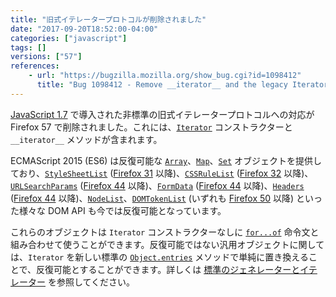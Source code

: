 ```yaml
---
title: "旧式イテレータープロトコルが削除されました"
date: "2017-09-20T18:52:00-04:00"
categories: ["javascript"]
tags: []
versions: ["57"]
references:
    - url: "https://bugzilla.mozilla.org/show_bug.cgi?id=1098412"
      title: "Bug 1098412 - Remove __iterator__ and the legacy Iterator constructor"
---
```

[JavaScript 1.7](https://developer.mozilla.org/docs/Web/JavaScript/New_in_JavaScript/1.7) で導入された非標準の旧式イテレータープロトコルへの対応が Firefox 57 で削除されました。これには、[`Iterator`](https://developer.mozilla.org/docs/Web/JavaScript/Reference/Global_Objects/Iterator) コンストラクターと `__iterator__` メソッドが含まれます。

ECMAScript 2015 (ES6) は反復可能な [`Array`](https://developer.mozilla.org/docs/Web/JavaScript/Reference/Global_Objects/Array)、[`Map`](https://developer.mozilla.org/docs/Web/JavaScript/Reference/Global_Objects/Map)、[`Set`](https://developer.mozilla.org/docs/Web/JavaScript/Reference/Global_Objects/Set) オブジェクトを提供しており、[`StyleSheetList`](https://developer.mozilla.org/docs/Web/API/StyleSheetList) ([Firefox 31](https://bugzilla.mozilla.org/show_bug.cgi?id=738196) 以降)、[`CSSRuleList`](https://developer.mozilla.org/docs/Web/API/CSSRuleList) ([Firefox 32](https://bugzilla.mozilla.org/show_bug.cgi?id=995664) 以降)、[`URLSearchParams`](https://developer.mozilla.org/docs/Web/API/URLSearchParams) ([Firefox 44](https://bugzilla.mozilla.org/show_bug.cgi?id=1085284) 以降)、[`FormData`](https://developer.mozilla.org/docs/Web/API/FormData) ([Firefox 44](https://bugzilla.mozilla.org/show_bug.cgi?id=1127703) 以降)、[`Headers`](https://developer.mozilla.org/docs/Web/API/Headers) ([Firefox 44](https://bugzilla.mozilla.org/show_bug.cgi?id=1108181) 以降)、[`NodeList`](https://developer.mozilla.org/docs/Web/API/NodeList)、[`DOMTokenList`](https://developer.mozilla.org/docs/Web/API/DOMTokenList) (いずれも [Firefox 50](https://bugzilla.mozilla.org/show_bug.cgi?id=1290636) 以降) といった様々な DOM API も今では反復可能となっています。

これらのオブジェクトは `Iterator` コンストラクターなしに [`for...of`](https://developer.mozilla.org/docs/Web/JavaScript/Reference/Statements/for...of) 命令文と組み合わせて使うことができます。反復可能ではない汎用オブジェクトに関しては、`Iterator` を新しい標準の [`Object.entries`](https://developer.mozilla.org/docs/Web/JavaScript/Reference/Global_Objects/Object/entries) メソッドで単純に置き換えることで、反復可能とすることができます。詳しくは [標準のジェネレーターとイテレーター](https://developer.mozilla.org/docs/Web/JavaScript/Guide/Iterators_and_Generators) を参照してください。
